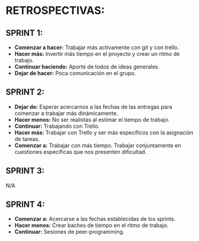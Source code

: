 # RETROSPECTIVAS:

## SPRINT 1:

- **Comenzar a hacer:** Trabajar más activamente con git y con trello.
- **Hacer más:** Invertir más tiempo en el proyecto y crear un ritmo de trabajo.
- **Continuar haciendo:** Aporte de todos de ideas generales.
- **Dejar de hacer:** Poca comunicación en el grupo.

## SPRINT 2:
- **Dejar de:** Esperar acercarnos a las fechas de las entregas para comenzar a trabajar más dinámicamente.
- **Hacer menos:** No ser realistas al estimar el tiempo de trabajo.
- **Continuar:** Trabajando con Trello.
- **Hacer más:** Trabajar con Trello y ser más específicos con la asignación de tareas.
- **Comenzar a:** Trabajar con más tiempo. Trabajar conjuntamente en cuestiones específicas que nos presenten dificultad.

## SPRINT 3: 
N/A

## SPRINT 4:
- **Comenzar a:** Acercarse a las fechas establecidas de los sprints.
- **Hacer menos:** Crear baches de tiempo en el ritmo de trabajo.
- **Continuar:** Sesiones de peer-programming.

